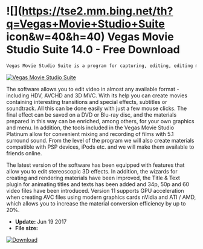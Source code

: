 # ![](https://tse2.mm.bing.net/th?q=Vegas+Movie+Studio+Suite icon&w=40&h=40) Vegas Movie Studio Suite 14.0 - Free Download

```sh
Vegas Movie Studio Suite is a program for capturing, editing, editing movies from cameras, cameras and other digital devices.
```
[![Vegas Movie Studio Suite](https:https://tse3.mm.bing.net/th?id=OIP.itvQ-8ryPPNT7H37wD6JdgHaES&pid=Api)](https://softexe.net/win/multimedia/video/vegas-movie-studio-suite:pRagh.html)

The software allows you to edit video in almost any available format - including HDV, AVCHD and 3D MVC. With its help you can create movies containing interesting transitions and special effects, subtitles or soundtrack. All this can be done easily with just a few mouse clicks. The final effect can be saved on a DVD or Blu-ray disc, and the materials prepared in this way can be enriched, among others, for your own graphics and menu. In addition, the tools included in the Vegas Movie Studio Platinum allow for convenient mixing and recording of films with 5.1 surround sound. From the level of the program we will also create materials compatible with PSP devices, iPods etc. and we will make them available to friends online.
  
 The latest version of the software has been equipped with features that allow you to edit stereoscopic 3D effects. In addition, the wizards for creating and rendering materials have been improved, the Title &amp; Text plugin for animating titles and texts has been added and 34p, 50p and 60 video files have been introduced. Version 11 supports GPU acceleration when creating AVC files using modern graphics cards nVidia and ATI / AMD, which allows you to increase the material conversion efficiency by up to 20%.


- **Update:** Jun 19 2017
- **File size:** 

[![Download](https://cdn.softexe.net/static/img/download.png)](https://softexe.net/win/multimedia/video/vegas-movie-studio-suite:pRagh.html)

